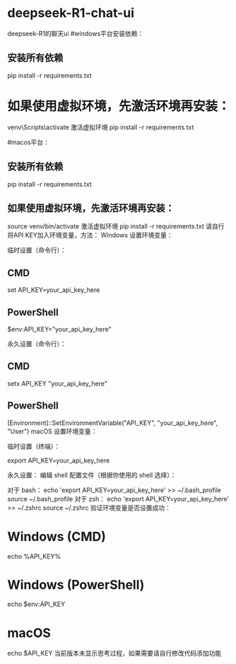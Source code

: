 # deepseek-R1-chat-ui
deepseek-R1的聊天ui
#windows平台安装依赖：
## 安装所有依赖
pip install -r requirements.txt

# 如果使用虚拟环境，先激活环境再安装：
venv\Scripts\activate  激活虚拟环境
pip install -r requirements.txt

#macos平台：
## 安装所有依赖
pip install -r requirements.txt

## 如果使用虚拟环境，先激活环境再安装：
source venv/bin/activate  激活虚拟环境
pip install -r requirements.txt
请自行将API KEY加入环境变量，方法：
Windows 设置环境变量：

临时设置（命令行）：

## CMD
set API_KEY=your_api_key_here

## PowerShell
$env:API_KEY="your_api_key_here"

永久设置（命令行）：

## CMD
setx API_KEY "your_api_key_here"

## PowerShell
[Environment]::SetEnvironmentVariable("API_KEY", "your_api_key_here", "User")
macOS 设置环境变量：

临时设置（终端）：

export API_KEY=your_api_key_here

永久设置：
编辑 shell 配置文件（根据你使用的 shell 选择）：

对于 bash：
echo 'export API_KEY=your_api_key_here' >> ~/.bash_profile
source ~/.bash_profile
对于 zsh：
echo 'export API_KEY=your_api_key_here' >> ~/.zshrc
source ~/.zshrc
验证环境变量是否设置成功：
# Windows (CMD)
echo %API_KEY%

# Windows (PowerShell)
echo $env:API_KEY

# macOS
echo $API_KEY
当前版本未显示思考过程，如果需要请自行修改代码添加功能
